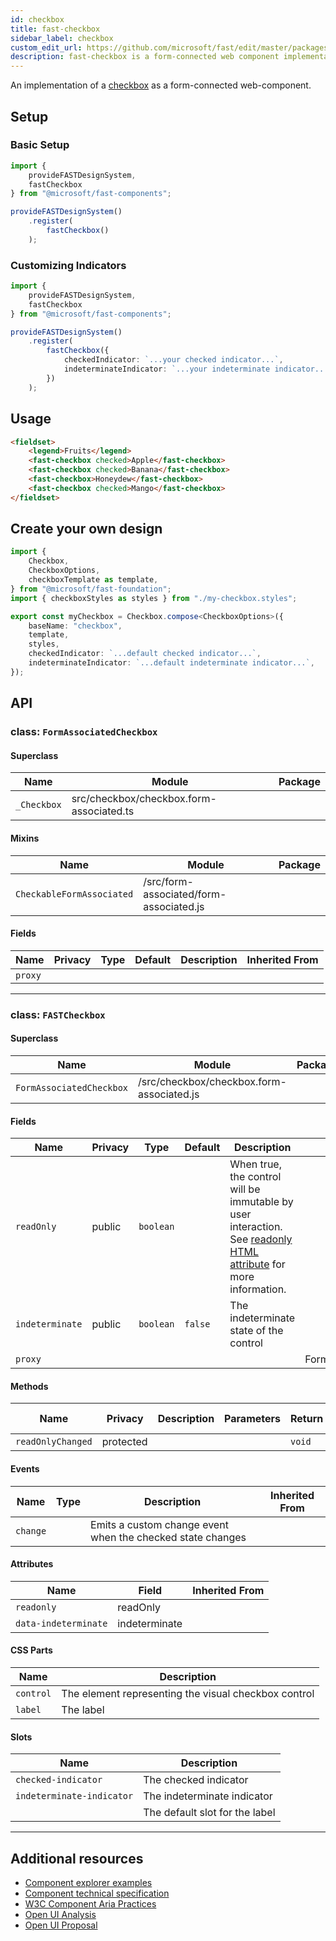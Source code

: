 ```yaml
---
id: checkbox
title: fast-checkbox
sidebar_label: checkbox
custom_edit_url: https://github.com/microsoft/fast/edit/master/packages/web-components/fast-foundation/src/checkbox/README.md
description: fast-checkbox is a form-connected web component implementation of a checkbox.
---
```


An implementation of a [checkbox](https://developer.mozilla.org/en-US/docs/Web/HTML/Element/Input/checkbox) as a form-connected web-component.

## Setup

### Basic Setup

```ts
import {
    provideFASTDesignSystem,
    fastCheckbox
} from "@microsoft/fast-components";

provideFASTDesignSystem()
    .register(
        fastCheckbox()
    );
```

### Customizing Indicators

```ts
import {
    provideFASTDesignSystem,
    fastCheckbox
} from "@microsoft/fast-components";

provideFASTDesignSystem()
    .register(
        fastCheckbox({
            checkedIndicator: `...your checked indicator...`,
            indeterminateIndicator: `...your indeterminate indicator...`,
        })
    );
```

## Usage

```html live
<fieldset>
    <legend>Fruits</legend>
    <fast-checkbox checked>Apple</fast-checkbox>
    <fast-checkbox checked>Banana</fast-checkbox>
    <fast-checkbox>Honeydew</fast-checkbox>
    <fast-checkbox checked>Mango</fast-checkbox>
</fieldset>
```

## Create your own design

```ts
import {
    Checkbox,
    CheckboxOptions,
    checkboxTemplate as template,
} from "@microsoft/fast-foundation";
import { checkboxStyles as styles } from "./my-checkbox.styles";

export const myCheckbox = Checkbox.compose<CheckboxOptions>({
    baseName: "checkbox",
    template,
    styles,
    checkedIndicator: `...default checked indicator...`,
    indeterminateIndicator: `...default indeterminate indicator...`,
});
```

## API



### class: `FormAssociatedCheckbox`

#### Superclass

| Name        | Module                                   | Package |
| ----------- | ---------------------------------------- | ------- |
| `_Checkbox` | src/checkbox/checkbox.form-associated.ts |         |

#### Mixins

| Name                      | Module                                  | Package |
| ------------------------- | --------------------------------------- | ------- |
| `CheckableFormAssociated` | /src/form-associated/form-associated.js |         |

#### Fields

| Name    | Privacy | Type | Default | Description | Inherited From |
| ------- | ------- | ---- | ------- | ----------- | -------------- |
| `proxy` |         |      |         |             |                |

<hr/>



### class: `FASTCheckbox`

#### Superclass

| Name                     | Module                                    | Package |
| ------------------------ | ----------------------------------------- | ------- |
| `FormAssociatedCheckbox` | /src/checkbox/checkbox.form-associated.js |         |

#### Fields

| Name            | Privacy | Type      | Default | Description                                                                                                                                                                                 | Inherited From         |
| --------------- | ------- | --------- | ------- | ------------------------------------------------------------------------------------------------------------------------------------------------------------------------------------------- | ---------------------- |
| `readOnly`      | public  | `boolean` |         | When true, the control will be immutable by user interaction. See [readonly HTML attribute](https://developer.mozilla.org/en-US/docs/Web/HTML/Attributes/readonly) for more information. |                        |
| `indeterminate` | public  | `boolean` | `false` | The indeterminate state of the control                                                                                                                                                      |                        |
| `proxy`         |         |           |         |                                                                                                                                                                                             | FormAssociatedCheckbox |

#### Methods

| Name              | Privacy   | Description | Parameters | Return | Inherited From |
| ----------------- | --------- | ----------- | ---------- | ------ | -------------- |
| `readOnlyChanged` | protected |             |            | `void` |                |

#### Events

| Name     | Type | Description                                                | Inherited From |
| -------- | ---- | ---------------------------------------------------------- | -------------- |
| `change` |      | Emits a custom change event when the checked state changes |                |

#### Attributes

| Name                 | Field         | Inherited From |
| -------------------- | ------------- | -------------- |
| `readonly`           | readOnly      |                |
| `data-indeterminate` | indeterminate |                |

#### CSS Parts

| Name      | Description                                          |
| --------- | ---------------------------------------------------- |
| `control` | The element representing the visual checkbox control |
| `label`   | The label                                            |

#### Slots

| Name                      | Description                    |
| ------------------------- | ------------------------------ |
| `checked-indicator`       | The checked indicator          |
| `indeterminate-indicator` | The indeterminate indicator    |
|                           | The default slot for the label |

<hr/>


## Additional resources

* [Component explorer examples](https://explore.fast.design/components/fast-checkbox)
* [Component technical specification](https://github.com/microsoft/fast/blob/master/packages/web-components/fast-foundation/src/checkbox/checkbox.spec.md)
* [W3C Component Aria Practices](https://w3c.github.io/aria-practices/#checkbox)
* [Open UI Analysis](https://open-ui.org/components/checkbox.research)
* [Open UI Proposal](https://open-ui.org/components/checkbox)